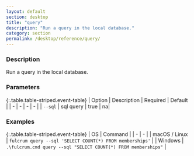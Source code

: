 ```yaml
---
layout: default
section: desktop
title: "query"
description: "Run a query in the local database."
category: section
permalink: /desktop/reference/query/
---
```


### Description

Run a query in the local database.

### Parameters

{:.table.table-striped.event-table}
| Option | Description | Required | Default |
| - | - | - | - |
| `--sql` | sql query | true | na|

### Examples

{:.table.table-striped.event-table}
| OS | Command |
| - | - |
| macOS / Linux  | `fulcrum query --sql 'SELECT COUNT(*) FROM memberships'`  |
| Windows | `.\fulcrum.cmd query --sql "SELECT COUNT(*) FROM memberships"` |
